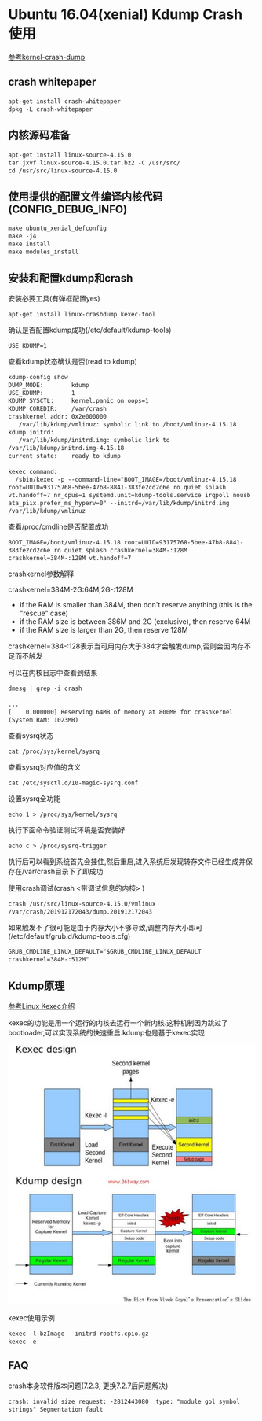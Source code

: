 # Ubuntu 16.04(xenial) Kdump Crash使用

[参考kernel-crash-dump](https://help.ubuntu.com/lts/serverguide/kernel-crash-dump.html)

## crash whitepaper

	apt-get install crash-whitepaper
	dpkg -L crash-whitepaper

## 内核源码准备

	apt-get install linux-source-4.15.0
	tar jxvf linux-source-4.15.0.tar.bz2 -C /usr/src/
	cd /usr/src/linux-source-4.15.0

## 使用提供的配置文件编译内核代码(CONFIG_DEBUG_INFO)

	make ubuntu_xenial_defconfig
	make -j4
	make install
	make modules_install

## 安装和配置kdump和crash

安装必要工具(有弹框配置yes)

	apt-get install linux-crashdump kexec-tool

确认是否配置kdump成功(/etc/default/kdump-tools)

	USE_KDUMP=1

查看kdump状态确认是否(read to kdump)

	kdump-config show
	DUMP_MODE:        kdump
	USE_KDUMP:        1
	KDUMP_SYSCTL:     kernel.panic_on_oops=1
	KDUMP_COREDIR:    /var/crash
	crashkernel addr: 0x2e000000
	   /var/lib/kdump/vmlinuz: symbolic link to /boot/vmlinuz-4.15.18
	kdump initrd:
	   /var/lib/kdump/initrd.img: symbolic link to /var/lib/kdump/initrd.img-4.15.18
	current state:    ready to kdump

	kexec command:
	  /sbin/kexec -p --command-line="BOOT_IMAGE=/boot/vmlinuz-4.15.18 root=UUID=93175768-5bee-47b8-8841-383fe2cd2c6e ro quiet splash vt.handoff=7 nr_cpus=1 systemd.unit=kdump-tools.service irqpoll nousb ata_piix.prefer_ms_hyperv=0" --initrd=/var/lib/kdump/initrd.img /var/lib/kdump/vmlinuz

查看/proc/cmdline是否配置成功

	BOOT_IMAGE=/boot/vmlinuz-4.15.18 root=UUID=93175768-5bee-47b8-8841-383fe2cd2c6e ro quiet splash crashkernel=384M-:128M crashkernel=384M-:128M vt.handoff=7

crashkernel参数解释

crashkernel=384M-2G:64M,2G-:128M

- if the RAM is smaller than 384M, then don't reserve anything (this is the "rescue" case)
- if the RAM size is between 386M and 2G (exclusive), then reserve 64M
- if the RAM size is larger than 2G, then reserve 128M

crashkernel=384-:128表示当可用内存大于384才会触发dump,否则会因内存不足而不触发

可以在内核日志中查看到结果

	dmesg | grep -i crash

	...
	[    0.000000] Reserving 64MB of memory at 800MB for crashkernel (System RAM: 1023MB)


查看sysrq状态

	cat /proc/sys/kernel/sysrq

查看sysrq对应值的含义

	cat /etc/sysctl.d/10-magic-sysrq.conf

设置sysrq全功能

	echo 1 > /proc/sys/kernel/sysrq

执行下面命令验证测试环境是否安装好

	echo c > /proc/sysrq-trigger

执行后可以看到系统首先会挂住,然后重启,进入系统后发现转存文件已经生成并保存在/var/crash目录下了即成功

使用crash调试(crash <带调试信息的内核> <dump file>)

	crash /usr/src/linux-source-4.15.0/vmlinux /var/crash/201912172043/dump.201912172043

如果触发不了很可能是由于内存大小不够导致,调整内存大小即可(/etc/default/grub.d/kdump-tools.cfg)

	GRUB_CMDLINE_LINUX_DEFAULT="$GRUB_CMDLINE_LINUX_DEFAULT crashkernel=384M-:512M"

## Kdump原理

[参考Linux Kexec介绍](https://www.cnblogs.com/wahaha02/p/7152796.html)

kexec的功能是用一个运行的内核去运行一个新内核.这种机制因为跳过了bootloader,可以实现系统的快速重启.kdump也是基于kexec实现

![kexec](kexec.png)

kexec使用示例

	kexec -l bzImage --initrd rootfs.cpio.gz
	kexec -e

## FAQ

crash本身软件版本问题(7.2.3, 更换7.2.7后问题解决)

	crash: invalid size request: -2812443080  type: "module gpl symbol strings" Segmentation fault
